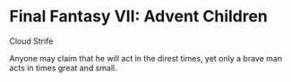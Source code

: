 # Final Fantasy VII: Advent Children

Cloud Strife

Anyone may claim that he will act in the direst times, yet only a brave man acts in times great and small.
